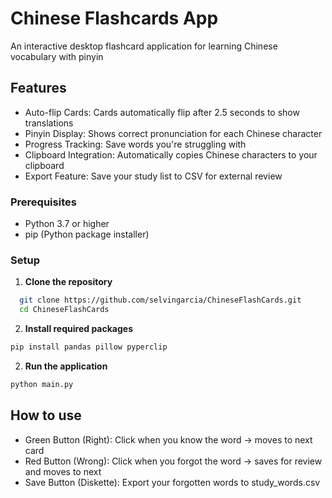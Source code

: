 # Chinese Flashcards App

An interactive desktop flashcard application for learning Chinese vocabulary with pinyin

## Features

- Auto-flip Cards: Cards automatically flip after 2.5 seconds to show translations
- Pinyin Display: Shows correct pronunciation for each Chinese character
- Progress Tracking: Save words you're struggling with
- Clipboard Integration: Automatically copies Chinese characters to your clipboard
- Export Feature: Save your study list to CSV for external review

### Prerequisites
- Python 3.7 or higher
- pip (Python package installer)

### Setup
1. **Clone the repository**
```bash
  git clone https://github.com/selvingarcia/ChineseFlashCards.git
  cd ChineseFlashCards
```

2. **Install required packages**
```bash
pip install pandas pillow pyperclip
```
2. **Run the application**
```bash
python main.py
```

## How to use 
- Green Button (Right): Click when you know the word → moves to next card
- Red Button (Wrong): Click when you forgot the word → saves for review and moves to next
- Save Button (Diskette): Export your forgotten words to study_words.csv